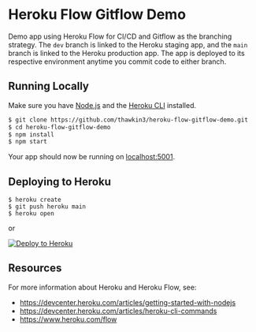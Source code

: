 # Heroku Flow Gitflow Demo

Demo app using Heroku Flow for CI/CD and Gitflow as the branching strategy. The `dev` branch is linked to the Heroku staging app, and the `main` branch is linked to the Heroku production app. The app is deployed to its respective environment anytime you commit code to either branch.

## Running Locally

Make sure you have [Node.js](http://nodejs.org/) and the [Heroku CLI](https://cli.heroku.com/) installed.

```sh
$ git clone https://github.com/thawkin3/heroku-flow-gitflow-demo.git
$ cd heroku-flow-gitflow-demo
$ npm install
$ npm start
```

Your app should now be running on [localhost:5001](http://localhost:5001/).

## Deploying to Heroku

```
$ heroku create
$ git push heroku main
$ heroku open
```

or

[![Deploy to Heroku](https://www.herokucdn.com/deploy/button.svg)](https://heroku.com/deploy)

## Resources

For more information about Heroku and Heroku Flow, see:

- https://devcenter.heroku.com/articles/getting-started-with-nodejs
- https://devcenter.heroku.com/articles/heroku-cli-commands
- https://www.heroku.com/flow
